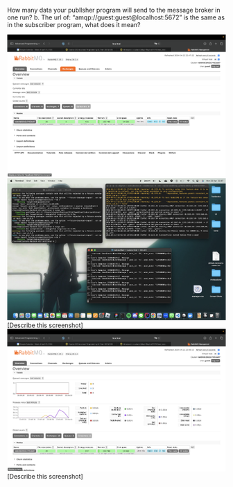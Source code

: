 How many data your publlsher program will send to the message broker in one run?
b. The url of: “amqp://guest:guest@localhost:5672” is the same as in the subscriber program, what does it mean?

![alt text](rabbitmq.png)
![alt text](terminals.png)
[Describe this screenshot]
![alt text](rabbitmq2.png)
[Describe this screenshot]